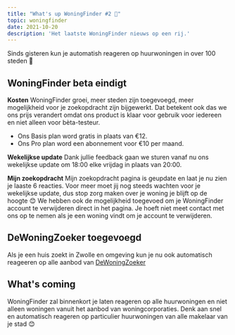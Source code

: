 ```yaml
---
title: "What's up WoningFinder #2 👀"
topic: woningfinder
date: 2021-10-20
description: 'Het laatste WoningFinder nieuws op een rij.'
---
```


Sinds gisteren kun je automatish reageren op huurwoningen in over 100 steden 🎉

## WoningFinder beta eindigt  

**Kosten**
WoningFinder groei, meer steden zijn toegevoegd, meer mogelijkheid voor je zoekopdracht zijn bijgewerkt.
Dat betekent ook das we ons prijs verandert omdat ons product is klaar voor gebruik voor iedereen en niet alleen voor bèta-testeur.

- Ons Basis plan word gratis in plaats van €12.
- Ons Pro plan word een abonnement voor €10 per maand.

**Wekelijkse update**
Dank jullie feedback gaan we sturen vanaf nu ons wekelijkse update om 18:00 elke vrijdag in plaats van 20:00.

**Mijn zoekopdracht**
Mijn zoekopdracht pagina is geupdate en laat je nu zien je laaste 6 reacties. Voor meer moet jij nog steeds wachten voor je wekelijkse update, dus stop zorg maken over je woning je blijft op de hoogte 😊
We hebben ook de mogelijkheid toegevoed om je WoningFinder account te verwijderen direct in het pagina. Je hoeft niet meet contact met ons op te nemen als je een woning vindt om je account te verwijderen.

## DeWoningZoeker toegevoegd

Als je een huis zoekt in Zwolle en omgeving kun je nu ook automatisch reageeren op alle aanbod van [DeWoningZoeker](https://dewoningzoeker.com)

## What's coming

WoningFinder zal binnenkort je laten reageren op alle huurwoningen en niet alleen woningen vanuit het aanbod van woningcorporaties.
Denk aan snel en automatisch reageren op particulier huurwoningen van alle makelaar van je stad 😊
